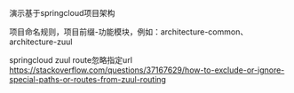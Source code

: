 演示基于springcloud项目架构

项目命名规则，项目前缀-功能模块，例如：architecture-common、architecture-zuul

springcloud zuul route忽略指定url
https://stackoverflow.com/questions/37167629/how-to-exclude-or-ignore-special-paths-or-routes-from-zuul-routing